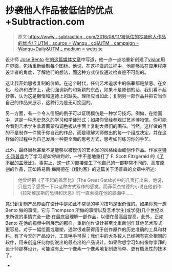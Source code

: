 # 抄袭他人作品被低估的优点+Subtraction.com

> 原文:[https://www . subtraction . com/2016/08/11/被低估的抄袭他人作品的优点/？UTM _ source = Wanqu . co&UTM _ campaign = Wanqu+Daily&UTM _ medium = website](https://www.subtraction.com/2016/08/11/the-underestimated-merits-of-copying-someone-elses-work/?utm_source=wanqu.co&utm_campaign=Wanqu+Daily&utm_medium=website)



设计师 [Jose Bento](http://blamebento.com) 在[的这篇媒体文章](https://medium.com/@HubbaDev/reverse-engineering-the-invision-interface-50a8e81b9e9b#.ile5gg459)中写道，他一点一点地重新创建了[vision](https://www.invisionapp.com)用户界面，包括重新绘制每个图标。他说，在这样做的过程中，他能够站在应用程序设计者的角度，了解他们的想法，而这种方式仅仅通过检查是不可能的。

这让我开始思考复制的价值。在这个时代，任何艺术追求中的临摹都是禁忌。在文化、经济和法律上，我们强调新的和新颖的东西，如果不是原创的话，我们看不起抄袭，认为这是懒惰和道德上的缺失。理所应当如此；复制另一部作品并把它当作自己的作品来展示，这种行为是无可挽回的。

另一方面，有一个令人信服的例子可以证明模仿是一种学习技巧。例如，在绘画中，这是一种历史悠久的学习和学徒形式；如果你曾经参观过艺术博物馆，你可能会看到艺术学生拿着画架和调色板从字面上复制大师们的画布。当然，这样做的目的不是制作一件属于你自己的作品，而是理解大师做出的每一个组成决定，并在这样做的过程中为自己发展一种更全面的思考方式，思考如何练习你的手艺。

此外，最终目标甚至不是能够以被模仿的艺术家的风格绘画或创作作品。作家[亨特·S·汤普森](https://en.wikipedia.org/wiki/Hunter_S._Thompson)为了学习*是如何做到的*，一字不差地重打了 F. Scott Fitzgerald 的《[了不起的盖茨比](https://en.wikipedia.org/wiki/The_Great_Gatsby)》。事实上，这一练习直接催生了他自己的一部非常不同的、高度原创的作品，正如路易斯·梅南德在《纽约客》的这篇关于汤普森的文章中所述:

> 他曾经把《了不起的盖茨比》(The Great Gatsby)中的几页打出来，他说，只是为了感受一下以这种方式写作的感觉，而菲茨杰拉德的小说在他创作《拉斯维加斯的恐惧和厌恶》时一直萦绕在他的脑海中……

意识到复制产品界面在设计中是如此不常见的学习技巧是很奇怪的。如果你想一想 Bento 做的事情，它与 Thompson 所做的事情以及艺术学生(或学徒)几个世纪以来所做的事情完全一致:在最底层理解一部作品，以便在最高层提高。此外，正如 Bento 在他的视频中所展示的那样，重新创作设计甚至比重新创作其他艺术形式更容易。对于一幅绘画或雕塑，通常很难获得用于创作原作的历史准确的工具和材料。有了今天的产品设计，工具唾手可得；我们中的大多数人已经拥有完全相同的软件，用来创造任何你能说出的最杰出的产品设计。如果你想学习如何像你崇拜的设计师那样设计，可能没有比一个像素一个像素地复制更简单、更有启发性的技术了。

+